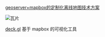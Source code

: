 
[geoserver+mapbox的定制化离线地图技术方案](https://www.whoosh.site/2019/02/16/20190216_%E5%9F%BA%E4%BA%8Egeoserver+mapbox%E7%9A%84%E5%AE%9A%E5%88%B6%E5%8C%96%E7%A6%BB%E7%BA%BF%E5%9C%B0%E5%9B%BE%E6%8A%80%E6%9C%AF%E6%96%B9%E6%A1%88-01%E5%BC%80%E7%AF%87/)


![瓦片](images/地图瓦片.png)


[deck.gl](https://deck.gl/#/) 基于 mapbox 的可视化工具
 